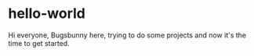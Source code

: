 # hello-world
Hi everyone, 
Bugsbunny here, trying to do some projects and now it's the time to get started.
